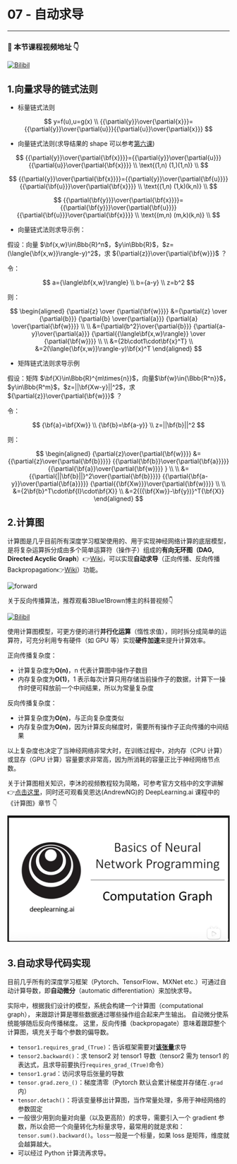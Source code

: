 # 07 - 自动求导

---

### 🎦 本节课程视频地址 👇

[![Bilibil](https://i0.hdslb.com/bfs/archive/feadafc9bf7283f84caacc60d841a4202b0395eb.jpg@640w_400h_100Q_1c.webp)](https://www.bilibili.com/video/BV1KA411N7Px)

## 1.向量求导的链式法则

- 标量链式法则

$$
y=f(u),u=g(x) \\
{{\partial{y}}\over{\partial{x}}}={{\partial{y}}\over{\partial{u}}}{{\partial{u}}\over{\partial{x}}}
$$

- 向量链式法则(求导结果的 shape 可以参考[第六课](./06-矩阵计算.md))

$$
{{\partial{y}}\over{\partial{\bf{x}}}}={{\partial{y}}\over{\partial{u}}}{{\partial{u}}\over{\partial{\bf{x}}}} \\
\text{(1,n)    (1,)(1,n)} \\
$$

$$
{{\partial{y}}\over{\partial{\bf{x}}}}={{\partial{y}}\over{\partial{\bf{u}}}}{{\partial{\bf{u}}}\over{\partial{\bf{x}}}} \\
\text{(1,n)    (1,k)(k,n)} \\
$$

$$
{{\partial{\bf{y}}}\over{\partial{\bf{x}}}}={{\partial{\bf{y}}}\over{\partial{\bf{u}}}}{{\partial{\bf{u}}}\over{\partial{\bf{x}}}} \\
\text{(m,n)    (m,k)(k,n)} \\
$$

- 向量链式法则求导示例：

假设：向量 $\bf{x,w}\in\Bbb{R}^n$，$y\in\Bbb{R}$，$z=(\langle{\bf{x,w}}\rangle-y)^2$，求 ${\partial{z}}\over{\partial{\bf{w}}}$ ？

令：

$$
a={\langle\bf{x,w}\rangle} \\
b={a-y} \\
z=b^2
$$

则：

$$
\begin{aligned}
    {\partial{z} \over {\partial{\bf{w}}}}
    &={\partial{z} \over {\partial{b}}}
    {\partial{b} \over{\partial{a}}}
    {\partial{a} \over{\partial{\bf{w}}}} \\ \\
    &={\partial{b^2}\over{\partial{b}}}
    {\partial{a-y}\over{\partial{a}}}
    {\partial{{\langle\bf{x,w}\rangle}} \over {\partial{\bf{w}}}} \\ \\
    &={2b\cdot1\cdot\bf{x}^T} \\
    &=2(\langle{\bf{x,w}}\rangle-y)\bf{x}^T
\end{aligned}
$$

- 矩阵链式法则求导示例

假设：矩阵 $\bf{X}\in\Bbb{R}^{m\times{n}}$，向量$\bf{w}\in{\Bbb{R^n}}$，$y\in\Bbb{R^m}$，$z=||\bf{Xw-y}||^2$，求${\partial{z}}\over{\partial{\bf{w}}}$ ？

令：

$$
{\bf{a}=\bf{Xw}} \\
{\bf{b}=\bf{a-y}} \\
z=||\bf{b}||^2
$$

则：

$$
\begin{aligned}
    {\partial{z}\over{\partial{\bf{w}}}}
    &={{\partial{z}\over{\partial{\bf{b}}}}}
    {{\partial{\bf{b}}\over{\partial{\bf{a}}}}}
    {{\partial{\bf{a}}\over{\partial{\bf{w}}}}
    } \\ \\
    &={{\partial{||\bf{b}||}^2\over{\partial{\bf{b}}}}}
    {{\partial{\bf{a-y}}\over{\partial{\bf{a}}}}}
    {\partial{{\bf{Xw}}}\over{\partial{\bf{w}}}}  \\ \\
    &={2\bf{b}^T\cdot\bf{I}\cdot\bf{X}} \\
    &=2{({\bf{Xw}}-\bf{y})}^T{\bf{X}}
\end{aligned}
$$

## 2.计算图

计算图是几乎目前所有深度学习框架使用的、用于实现神经网络计算的底层模型，是将复杂运算拆分成由多个简单运算符（操作子）组成的**有向无环图（DAG, Directed Acyclic Graph**）👉[Wiki](https://zh.wiki.hancel.org/wiki/%E6%9C%89%E5%90%91%E6%97%A0%E7%8E%AF%E5%9B%BE)，可以实现**自动求导**（正向传播、反向传播 Backpropagation👉[Wiki](https://zh.wiki.hancel.org/wiki/%E5%8F%8D%E5%90%91%E4%BC%A0%E6%92%AD%E7%AE%97%E6%B3%95)）功能。

![forward](https://zh.d2l.ai/_images/forward.svg)

关于反向传播算法，推荐观看3Blue1Brown博主的科普视频👇

[![Bilibil](https://i1.hdslb.com/bfs/archive/c617e8ce539c6dfb96fb89e7d2feec919b609b5d.jpg@640w_400h_100Q_1c.webp)](https://www.bilibili.com/video/BV16x411V7Qg)

使用计算图模型，可更方便的进行**并行化运算**（惰性求值），同时拆分成简单的运算符，可充分利用专有硬件（如 GPU 等）实现**硬件加速**来提升计算效率。

正向传播复杂度：

- 计算复杂度为**O(n)**，n 代表计算图中操作子数目
- 内存复杂度为**O(1)**，1 表示每次计算只用存储当前操作子的数据，计算下一操作时便可释放前一个中间结果，所以为常量复杂度

反向传播复杂度：

- 计算复杂度为**O(n)**，与正向复杂度类似
- 内存复杂度为**O(n)**，因为计算反向梯度时，需要所有操作子正向传播的中间结果

以上复杂度也决定了当神经网络非常大时，在训练过程中，对内存（CPU 计算）或显存（GPU 计算）容量要求非常高，因为所消耗的容量正比于神经网络节点数。

关于计算图相关知识，李沐的视频教程较为简略，可参考官方文档中的文字讲解 👉[点击这里](https://zh.d2l.ai/chapter_multilayer-perceptrons/backprop.html)，同时还可观看吴恩达(AndrewNG)的 DeepLearning.ai 课程中的《计算图》章节 👇

[![computation_graph_andrew](Images/computation_graph_andrew.PNG)](https://www.bilibili.com/video/BV1FT4y1E74V?p=13)

## 3.自动求导代码实现

目前几乎所有的深度学习框架（Pytorch、TensorFlow、MXNet etc.）可通过自动计算导数，即**自动微分**（automatic differentiation）来加快求导。

实际中，根据我们设计的模型，系统会构建一个计算图（computational graph）， 来跟踪计算是哪些数据通过哪些操作组合起来产生输出。 自动微分使系统能够随后反向传播梯度。 这里，反向传播（backpropagate）意味着跟踪整个计算图，填充关于每个参数的偏导数。

- `tensor1.requires_grad_(True)`：告诉框架需要对<u>**该张量**</u>求导
- `tensor2.backward()`：求 tensor2 对 tensor1 导数（tensor2 需为 tensor1 的表达式，且求导前要执行`requires_grad_(True)`命令）
- `tensor1.grad`：访问求导后张量的导数
- `tensor.grad.zero_()`：梯度清零（Pytorch 默认会累计梯度并存储在`.grad`内）
- `tensor.detach()`：将该变量移出计算图，当作常量处理，多用于神经网络的参数固定
- 一般很少用到向量对向量（以及更高阶）的求导，需要引入一个 gradient 参数，所以会把一个向量转化为标量求导，最常用的就是求和：`tensor.sum().backward()`。`loss`一般是一个标量，如果 loss 是矩阵，维度就会越算越大。
- 可以经过 Python 计算流再求导。

